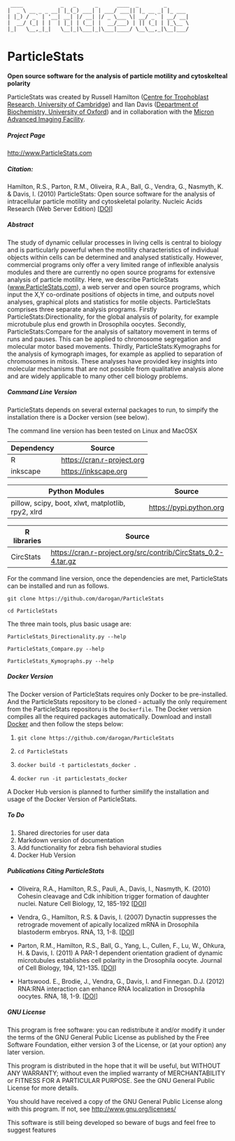 
     ____            _   _      _      ____  _        _                   
    |  _ \ __ _ _ __| |_(_) ___| | ___/ ___|| |_ __ _| |_ ___             
    | |_) / _` | '__| __| |/ __| |/ _ \___ \| __/ _` | __/ __|            
    |  __/ (_| | |  | |_| | (__| |  __/___) | || (_| | |_\__ \            
    |_|   \__,_|_|   \__|_|\___|_|\___|____/ \__\__,_|\__|___/            

# ParticleStats #
__Open source software for the analysis of particle motility and cytoskelteal polarity__

ParticleStats was created by Russell Hamilton ([Centre for Trophoblast Research, University of Cambridge](http://www.trophoblast.cam.ac.uk)) and Ilan Davis ([Department of Biochemistry, University of Oxford](http://www.bioch.ox.ac.uk/research/davis)) and in collaboration with the [Micron Advanced Imaging Facility](http://www.micron.ox.ac.uk).

##### Project Page #####

http://www.ParticleStats.com                                

##### Citation: #####

Hamilton, R.S., Parton, R.M., Oliveira, R.A., Ball, G., Vendra, G., Nasmyth, K. & Davis, I. (2010) ParticleStats: Open source software for the analysis of intracellular particle motility and cytoskeletal polarity. Nucleic Acids Research (Web Server Edition) [[DOI](http://dx.doi.org/10.1093/nar/gkq542)]

##### Abstract #####

The study of dynamic cellular processes in living cells is central to biology and is particularly powerful when the motility characteristics of individual objects within cells can be determined and analysed statistically. However, commercial programs only offer a very limited range of inflexible analysis modules and there are currently no open source programs for extensive analysis of particle motility. Here, we describe ParticleStats (www.ParticleStats.com), a web server and open source programs, which input the X,Y co-ordinate positions of objects in time, and outputs novel analyses, graphical plots and statistics for motile objects. ParticleStats comprises three separate analysis programs. Firstly ParticleStats:Directionality, for the global analysis of polarity, for example microtubule plus end growth in Drosophila oocytes. Secondly, ParticleStats:Compare for the analysis of saltatory movement in terms of runs and pauses. This can be applied to chromosome segregation and molecular motor based movements. Thirdly, ParticleStats:Kymographs for the analysis of kymograph images, for example as applied to separation of chromosomes in mitosis. These analyses have provided key insights into molecular mechanisms that are not possible from qualitative analysis alone and are widely applicable to many other cell biology problems.


##### Command Line Version #####
ParticleStats depends on several external packages to run, to simpify the installation there is a Docker version (see below).

The command line version has been tested on Linux and MacOSX

| Dependency | Source |
| ---------- | ------ |
| R          | https://cran.r-project.org       |
| inkscape   | https://inkscape.org |

| Python Modules | Source |
| -------------- | ------ |
| pillow, scipy, boot, xlwt, matplotlib, rpy2, xlrd | https://pypi.python.org |

| R libraries | Source |
| ----------- | ------ |
| CircStats   |  https://cran.r-project.org/src/contrib/CircStats_0.2-4.tar.gz |


For the command line version, once the dependencies are met, ParticleStats can be installed and run as follows.

    git clone https://github.com/darogan/ParticleStats

    cd ParticleStats

The three main tools, plus basic usage are:

    ParticleStats_Directionality.py --help

    ParticleStats_Compare.py --help

    ParticleStats_Kymographs.py --help

##### Docker Version #####
The Docker version of ParticleStats requires only Docker to be pre-installed. And the ParticleStats repository to be cloned - actually the only requirement from the ParticleStats repositoru is the `Dockerfile`. The Docker version compiles all the required packages automatically.
Download and install [Docker](https://docs.docker.com/engine/installation/) and then follow the steps below:

1. `git clone https://github.com/darogan/ParticleStats`

2. `cd ParticleStats`

3. `docker build -t particlestats_docker .`

4. `docker run -it particlestats_docker`

A Docker Hub version is planned to further similify the installation and usage of the Docker Version of ParticleStats.


##### To Do #####
1. Shared directories for user data
2. Markdown version of documentation
3. Add functionality for zebra fish behavioral studies
4. Docker Hub Version

##### Publications Citing ParticleStats #####

* Oliveira, R.A., Hamilton, R.S., Pauli, A., Davis, I., Nasmyth, K. (2010) Cohesin cleavage and Cdk inhibition trigger formation of daughter nuclei. Nature Cell Biology, 12, 185-192 [[DOI](http://dx.doi.org/10.1038/ncb2018)]

* Vendra, G., Hamilton, R.S. & Davis, I. (2007) Dynactin suppresses the retrograde movement of apically localized mRNA in Drosophila blastoderm embryos. RNA, 13, 1-8. [[DOI](http://dx.doi.org/10.1261/rna.509007)]

* Parton, R.M., Hamilton, R.S., Ball, G., Yang, L., Cullen, F., Lu, W., Ohkura, H. & Davis, I. (2011) A PAR-1 dependent orientation gradient of dynamic microtubules establishes cell polarity in the Drosophila oocyte. Journal of Cell Biology, 194, 121-135. [[DOI](http://dx.doi.org/10.1083/jcb.201103160)]

* Hartswood. E., Brodie, J., Vendra, G., Davis, I. and Finnegan. D.J. (2012) RNA:RNA interaction can enhance RNA localization in Drosophila oocytes. RNA, 18, 1-9. [[DOI](http://dx.doi.org/10.1261/rna.026674.111)]

##### GNU License #####

This program is free software: you can redistribute it and/or modify it under the terms of the GNU General Public License as published by the Free Software Foundation, either version 3 of the License, or        (at your option) any later version.

This program is distributed in the hope that it will be useful, but WITHOUT ANY WARRANTY; without even the implied warranty of MERCHANTABILITY or FITNESS FOR A PARTICULAR PURPOSE.  See the GNU General Public License for more details.                                

You should have received a copy of the GNU General Public License along with this program.  If not, see http://www.gnu.org/licenses/

This software is still being developed so beware of bugs and feel free to suggest features

